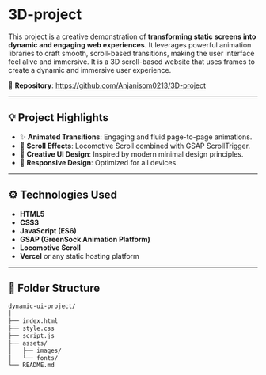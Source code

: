 # 3D-project

This project is a creative demonstration of **transforming static screens into dynamic and engaging web experiences**. It leverages powerful animation libraries to craft smooth, scroll-based transitions, making the user interface feel alive and immersive. It is a 3D scroll-based website that uses frames to create a dynamic and immersive user experience.
 
📁 **Repository**: https://github.com/Anjanisom0213/3D-project 

---

## 💡 Project Highlights

- ✨ **Animated Transitions**: Engaging and fluid page-to-page animations.
- 🚀 **Scroll Effects**: Locomotive Scroll combined with GSAP ScrollTrigger.
- 🎨 **Creative UI Design**: Inspired by modern minimal design principles.
- 📱 **Responsive Design**: Optimized for all devices.

---

## ⚙️ Technologies Used

- **HTML5**
- **CSS3**
- **JavaScript (ES6)**
- **GSAP (GreenSock Animation Platform)**
- **Locomotive Scroll**
- **Vercel** or any static hosting platform

---

## 📂 Folder Structure

```bash
dynamic-ui-project/
│
├── index.html
├── style.css
├── script.js
├── assets/
│   ├── images/
│   └── fonts/
└── README.md
